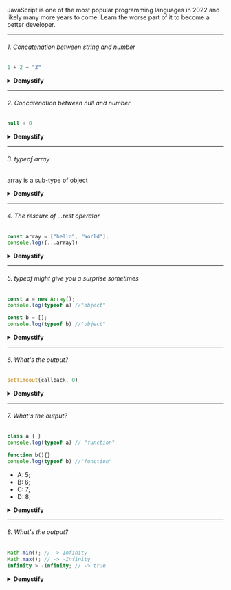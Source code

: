 JavaScript is one of the most popular programming languages in 2022 and likely many more years to come. Learn the worse part of it to become a better developer.

---

###### 1. Concatenation between string and number

```javascript
1 + 2 + "3"
```


<details><summary><b>Demystify</b></summary>
<p>

#### 

33 . First we have 3 as the first + works as a normal mathematical operation and then 3 + "3", the second + plays the role of concatenation.

</p>
</details>

---

###### 2. Concatenation between null and number

```javascript
null + 0
```

<details><summary><b>Demystify</b></summary>
<p>

#### 

It returns 0 because in this operation null is converted to 0.

</p>
</details>

---

###### 3. typeof array

array is a sub-type of object

<details><summary><b>Demystify</b></summary>
<p>

####

Sure, but looping through an object is a bit different from looping through an array and in this regard [{}, {}], as you might guess, is the best way to construct a huge collection in JavaScript.

</p>
</details>

---

###### 4. The rescure of ...rest operator

```javascript
const array = ["hello", "World"];
console.log({...array})
```

<details><summary><b>Demystify</b></summary>
<p>

You can convert an array to object using ...rest operator. The output will be :

```javascript
[object Object] { 0: "hello", 1: "World" }
```

</p>
</details>

---

###### 5. typeof might give you a surprise sometimes

```javascript
const a = new Array();
console.log(typeof a) //"object"

const b = [];
console.log(typeof b) //"object"
```

<details><summary><b>Demystify</b></summary>
<p>


```javascript
const a = new Array();
console.log(typeof a) //"object"

const b = [];
console.log(typeof b) //"object"
```

The first way to initiate an array is not deemed as a best practice.

</p>
</details>

---

###### 6. What's the output?

```javascript
setTimeout(callback, 0)
```

<details><summary><b>Demystify</b></summary>
<p>


callback will only be triggered AFTER all synchronous code has been executed, no matter how many mini-second you set here.
</p>
</details>

---

###### 7. What's the output?

```javascript
class a { }
console.log(typeof a) // "function"

function b(){}
console.log(typeof b) //"function"
```

- A: 5;
- B: 6;
- C: 7;
- D: 8;

<details><summary><b>Demystify</b></summary>
<p>

The long story short: There is no "class" in JavaScript if you use "typeof" operator. But who cares?

</p>
</details>

---

###### 8. What's the output?

```javascript
Math.min(); // -> Infinity
Math.max(); // -> -Infinity
Infinity > -Infinity; // -> true
```

<details><summary><b>Demystify</b></summary>
<p>

Note that Math.max() is not the same thing as Number.MAX_VALUE. And hence, as you might see, the following code returns true:

```javascript
Math.min() > Math.max(); //true
```

</p>
</details>
